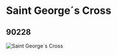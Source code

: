 # Saint George´s Cross
## 90228
![Saint George´s Cross](https://lc-www-live-s.legocdn.com/media/bricks/5/2/6023467.jpg)